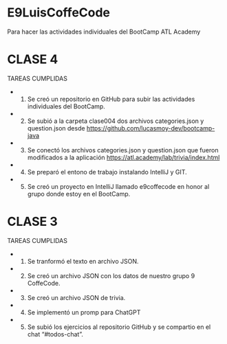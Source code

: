# E9LuisCoffeCode
Para hacer las actividades individuales del BootCamp ATL Academy

# CLASE 4
TAREAS CUMPLIDAS
- 1) Se creó un repositorio en GitHub para subir las actividades individuales del BootCamp.
- 2) Se subió a la carpeta clase004 dos archivos categories.json y question.json desde https://github.com/lucasmoy-dev/bootcamp-java
- 3) Se conectó los archivos categories.json y question.json que fueron modificados a la aplicación https://atl.academy/lab/trivia/index.html
- 4) Se preparó el entono de trabajo instalando IntelliJ y GIT.
- 5) Se creó un proyecto en IntelliJ llamado e9coffecode en honor al grupo donde estoy en el BootCamp.

# CLASE 3
TAREAS CUMPLIDAS
- 1) Se tranformó el texto en archivo JSON.
- 2) Se creó un archivo JSON con los datos de nuestro grupo 9 CoffeCode.
- 3) Se creó un archivo JSON de trivia.
- 4) Se implementó un promp para ChatGPT
- 5) Se subió los ejercicios al repositorio GitHub y se compartio en el chat “#todos-chat”.